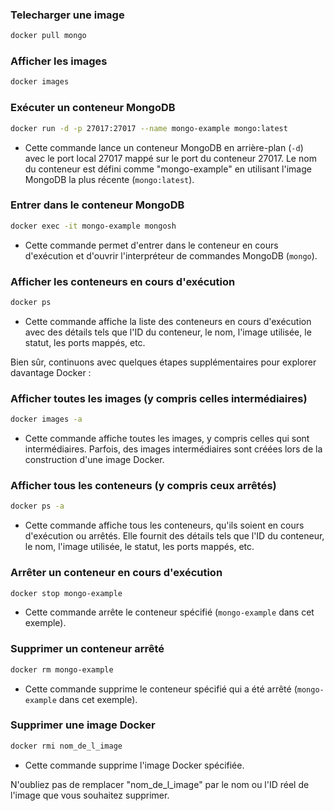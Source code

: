 ### Telecharger une image
```bash
docker pull mongo
```

### Afficher les images
```bash
docker images
```

### Exécuter un conteneur MongoDB
```bash
docker run -d -p 27017:27017 --name mongo-example mongo:latest
```
- Cette commande lance un conteneur MongoDB en arrière-plan (`-d`) avec le port local 27017 mappé sur le port du conteneur 27017. Le nom du conteneur est défini comme "mongo-example" en utilisant l'image MongoDB la plus récente (`mongo:latest`).

### Entrer dans le conteneur MongoDB
```bash
docker exec -it mongo-example mongosh
```
- Cette commande permet d'entrer dans le conteneur en cours d'exécution et d'ouvrir l'interpréteur de commandes MongoDB (`mongo`).

### Afficher les conteneurs en cours d'exécution
```bash
docker ps
```
- Cette commande affiche la liste des conteneurs en cours d'exécution avec des détails tels que l'ID du conteneur, le nom, l'image utilisée, le statut, les ports mappés, etc.

Bien sûr, continuons avec quelques étapes supplémentaires pour explorer davantage Docker :

### Afficher toutes les images (y compris celles intermédiaires)
```bash
docker images -a
```
- Cette commande affiche toutes les images, y compris celles qui sont intermédiaires. Parfois, des images intermédiaires sont créées lors de la construction d'une image Docker.

### Afficher tous les conteneurs (y compris ceux arrêtés)
```bash
docker ps -a
```
- Cette commande affiche tous les conteneurs, qu'ils soient en cours d'exécution ou arrêtés. Elle fournit des détails tels que l'ID du conteneur, le nom, l'image utilisée, le statut, les ports mappés, etc.

### Arrêter un conteneur en cours d'exécution
```bash
docker stop mongo-example
```
- Cette commande arrête le conteneur spécifié (`mongo-example` dans cet exemple).

### Supprimer un conteneur arrêté
```bash
docker rm mongo-example
```
- Cette commande supprime le conteneur spécifié qui a été arrêté (`mongo-example` dans cet exemple).

### Supprimer une image Docker
```bash
docker rmi nom_de_l_image
```
- Cette commande supprime l'image Docker spécifiée.

N'oubliez pas de remplacer "nom_de_l_image" par le nom ou l'ID réel de l'image que vous souhaitez supprimer.

